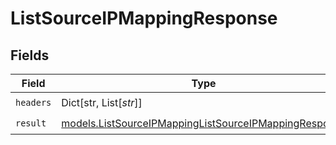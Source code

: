 # ListSourceIPMappingResponse


## Fields

| Field                                                                                                                | Type                                                                                                                 | Required                                                                                                             | Description                                                                                                          |
| -------------------------------------------------------------------------------------------------------------------- | -------------------------------------------------------------------------------------------------------------------- | -------------------------------------------------------------------------------------------------------------------- | -------------------------------------------------------------------------------------------------------------------- |
| `headers`                                                                                                            | Dict[str, List[*str*]]                                                                                               | :heavy_check_mark:                                                                                                   | N/A                                                                                                                  |
| `result`                                                                                                             | [models.ListSourceIPMappingListSourceIPMappingResponse](../models/listsourceipmappinglistsourceipmappingresponse.md) | :heavy_check_mark:                                                                                                   | N/A                                                                                                                  |